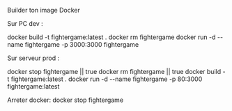Builder ton image Docker

Sur PC dev :

docker build -t fightergame:latest .
docker rm fightergame
docker run -d --name fightergame -p 3000:3000 fightergame

Sur serveur prod :

docker stop fightergame || true
docker rm fightergame || true
docker build -t fightergame:latest .
docker run -d --name fightergame -p 80:3000 fightergame:latest

Arreter docker:
docker stop fightergame